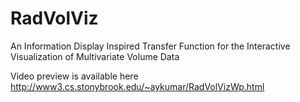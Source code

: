 # RadVolViz
 An Information Display Inspired Transfer Function for the Interactive Visualization of Multivariate Volume Data

Video preview is available here http://www3.cs.stonybrook.edu/~aykumar/RadVolVizWp.html
